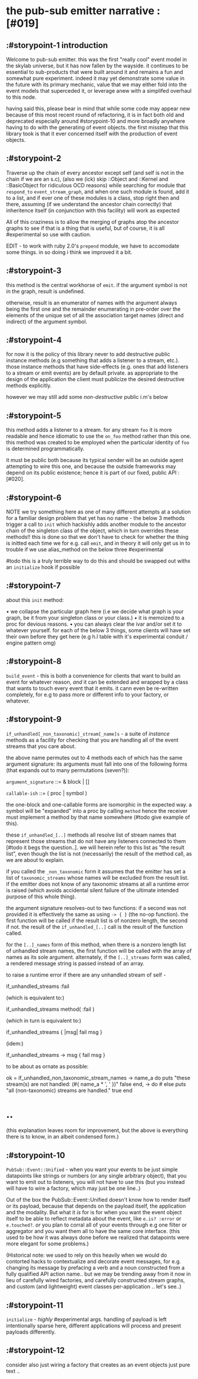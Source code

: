 # the pub-sub emitter narrative :[#019]

## :#storypoint-1  introduction

Welcome to pub-sub emitter. this was the first "really cool" event model in
the skylab universe, but it has now fallen by the wayside. it continues to be
essential to sub-products that were built around it and remains a fun
and somewhat pure experiment. indeed it may yet demonstrate some value in the
future with its primary mechanic, value that we may either fold into the event
models that superceded it, or leverage anew with a simplifed overhaul to
this node.

having said this, please bear in mind that while some code may appear new
because of this most recent round of refactoring, it is in fact both old
and deprecated especially around #storypoint-10 and more broadly anywhere
having to do with the generating of event objects. the first misstep that
this library took is that it ever concerned itself with the production of
event objects.


## :#storypoint-2

Traverse up the chain of every ancestor except self (and self is not in the
chain if we are an s.c), (also we (ick) skip ::Object and ::Kernel and
::BasicObject for ridiculous OCD reasons) while searching for module that
`respond_to` `event_stream_graph`, and when one such module is found, add it
to a list, and if ever one of these modules is a class, stop right then and
there, assuming (if we understand the ancestor chain correctly) that
inheritence itself (in conjunction with this facility) will work as expected

All of this craziness is to allow the merging of graphs atop the ancestor
graphs to see if that is a thing that is useful, but of course, it is all
#experimental so use with caution.

EDIT - to work with ruby 2.0's `prepend` module, we have to accomodate some
things. in so doing i think we improved it a bit.


## :#storypoint-3

this method is the central workhorse of `emit`. if the argument symbol is not
in the graph, result is undefined.

otherwise, result is an enumerator of names with the argument always being the
first one and the remainder enumerating in pre-order over the elements of the
unique set of all the association target names (direct and indirect) of the
argument symbol.


## :#storypoint-4

for now it is the policy of this library never to add destructive public
instance methods (e.g something that adds a listener to a stream, etc.). those
instance methods that have side-effects (e.g. ones that add listeners to a
stream or emit events) are by default private. as appropriate to the design
of the application the client must publicize the desired destructive methods
explicitly.

however we may still add some *non-destructive* public i.m's below


## :#storypoint-5

this method adds a listener to a stream. for any stream `foo` it is more
readable and hence idiomatic to use the `on_foo` method rather than this one.
this method was created to be employed when the particular identity of `foo`
is determined programmatically.

it must be public both because its typical sender will be an outside agent
attempting to wire this one, and because the outside frameworks may depend on
its public existence; hence it is part of our fixed, public API :[#020].


## :#storypoint-6

NOTE we try something here as one of many different attempts at a solution for
a familiar design problem that yet has no name - the below 3 methods trigger a
call to `init` which hackishly adds another module to the ancestor chain of
the singleton class of the object, which in turn overrides these methods!!
this is done so that we don't have to check for whether the thing is initted
each time we for e.g. call `emit`, and in theory it will only get us in to
trouble if we use alias_method on the below three #experimental

#todo this is a truly terrible way to do this and should be swapped out withx
 an `initialize` hook if possible


## :#storypoint-7

about this `init` method:

• we collapse the particular graph here (i.e we decide what graph is
  your graph, be it from your singleton class or your class.)
• it is memoized to a proc for devious reasons.
• you can always clear the ivar and/or set it to whatever yourself.
  for each of the below 3 things, some clients will have set their
  own before they get here (e.g h.l table with it's experimental
  conduit / engine pattern omg)


## :#storypoint-8

`build_event` - this is both a convenience for clients that want to
build an event for whatever reason, *and* it can be extended and
wrapped by a class that wants to touch every event that it emits.
it cann even be re-written completely, for e.g to pass more or different
info to your factory, or whatever.


## :#storypoint-9

`if_unhandled[_non_taxonomic]_stream[_name]s` - a suite of *instance* methods
as a facility for checking that you are handling all of the event streams that
you care about.

the above name permutes out to 4 methods each of which has the same argument
signature: its arguments must fall into one of the following forms (that
expands out to many permutations (seven?)):

`argument_signature` ::= & block
                     | <callable-ish> [<callable-ish>]

`callable-ish` ::= ( proc | symbol )

the one-block and one-callable forms are isomorphic in the expected way.
a symbol will be "expanded" into a proc by calling `method` hence the receiver
must implement a method by that name somewhere (#todo give example of this).

these `if_unhandled_[..]` methods all resolve list of stream names that
represent those streams that do not have any listeners connected to them
[#todo it begs the question..]. we will herein refer to this list as
"the result list", even though the list is not (necessarily) the result of the
method call, as we are about to explain.

if you called the `_non_taxonomic` form it assumes that the emitter has set a
list of `taxonomic_streams` whose names will be excluded from the result list.
if the emitter does not know of any taxonomic streams at all a runtime error
is raised (which avoids accidental silent failure of the ultimate intended
purpose of this whole thing).

the argument signature resolves-out to two functions: if a second
<callable-ish> was not provided it is effectively the same as using `-> { }`
(the no-op function). the first function will be called if the result list is
of nonzero length, the second if not. the result of the `if_unhandled_[..]`
call is the result of the function called.

for the `[..]_names` form of this method, when there is a nonzero length list
of unhandled stream names, the first function will be called with the array
of names as its sole argument. alternately, if the `[..]_streams` form was
called, a rendered message string is passed instead of an array.

to raise a runtime error if there are any unhandled stream of self -

  if_unhandled_streams :fail

(which is equivalent to:)

  if_unhandled_streams method( :fail )

(which in turn is equivalent to:)

  if_unhandled_streams { |msg| fail msg }

(idem:)

  if_unhandled_streams -> msg { fail msg }

to be about as ornate as possible:

  ok = if_unhandled_non_taxonomic_stream_names -> name_a do
    puts "these stream(s) are not handled: (#{ name_a * ', ' })"
    false
  end, -> do  # else
    puts "all (non-taxonomic) streams are handled."
    true
  end
  # ..

(this explanation leaves room for improvement, but the above is
everything there is to know, in an albeit condensed form.)


## :#storypoint-10

`PubSub::Event::Unified` - when you want your events to be just simple
datapoints like strings or numbers (or any single arbitrary object),
that you want to emit out to listeners, you will not have to use this
(but you instead will have to wire a factory, which may just be one line..)

Out of the box the PubSub::Event::Unified doesn't know how to render
itself or its payload, because that depends on the payload itself,
the application and the modality. But what it *is* for is for when
you want the event object itself to be able to reflect metadata
about the event, like `e.is? :error` or `e.touched?`. *or* you plan
to corral all of your events through e.g one filter or aggregator
and you want them all to have the same core interface. (this used to
be how it was always done before we realized that datapoints were
more elegant for some problems.)

(Historical note: we used to rely on this heavily when we would do
contorted hacks to contextualize and decorate event messages, for e.g.
changing its message by prefacing a verb and a noun constructed from
a fully qualified API action name.. but we may be trending away from
it now in lieu of carefully wired factories, and carefully constructed
stream graphs, and custom (and lightweight) event classes per-application
.. let's see..)


## :#storypoint-11

`initialize` - *highly* #experimental args. handling of payload is left
intentionally sparse here, different applications will process and
present payloads differently.


## :#storypoint-12

consider also just wiring a factory that creates as an event objects just
pure text ..
